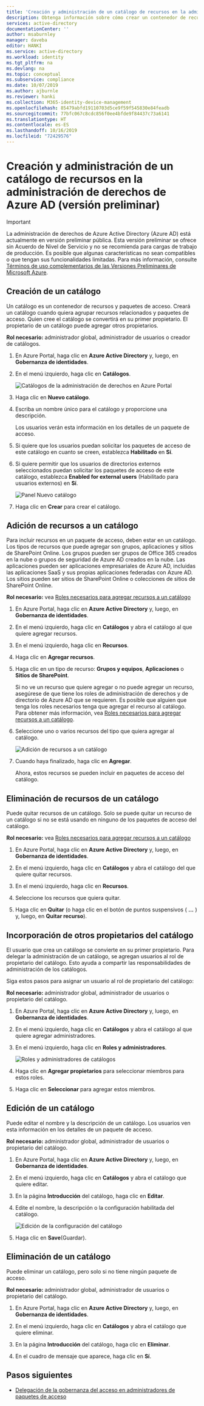 ```yaml
---
title: 'Creación y administración de un catálogo de recursos en la administración de derechos de Azure AD (versión preliminar): Azure Active Directory'
description: Obtenga información sobre cómo crear un contenedor de recursos y paquetes de acceso en la administración de derechos de Azure Active Directory (versión preliminar).
services: active-directory
documentationCenter: ''
author: msaburnley
manager: daveba
editor: HANKI
ms.service: active-directory
ms.workload: identity
ms.tgt_pltfrm: na
ms.devlang: na
ms.topic: conceptual
ms.subservice: compliance
ms.date: 10/07/2019
ms.author: ajburnle
ms.reviewer: hanki
ms.collection: M365-identity-device-management
ms.openlocfilehash: 85479abfd19110703d5ce9f59f545830e84feadb
ms.sourcegitcommit: 77bfc067c8cdc856f0ee4bfde9f84437c73a6141
ms.translationtype: HT
ms.contentlocale: es-ES
ms.lasthandoff: 10/16/2019
ms.locfileid: "72429576"
---
```

# <a name="create-and-manage-a-catalog-of-resources-in-azure-ad-entitlement-management-preview"></a>Creación y administración de un catálogo de recursos en la administración de derechos de Azure AD (versión preliminar)

> [!IMPORTANT]
> La administración de derechos de Azure Active Directory (Azure AD) está actualmente en versión preliminar pública.
> Esta versión preliminar se ofrece sin Acuerdo de Nivel de Servicio y no se recomienda para cargas de trabajo de producción. Es posible que algunas características no sean compatibles o que tengan sus funcionalidades limitadas.
> Para más información, consulte [Términos de uso complementarios de las Versiones Preliminares de Microsoft Azure](https://azure.microsoft.com/support/legal/preview-supplemental-terms/).

## <a name="create-a-catalog"></a>Creación de un catálogo

Un catálogo es un contenedor de recursos y paquetes de acceso. Creará un catálogo cuando quiera agrupar recursos relacionados y paquetes de acceso. Quien cree el catálogo se convertirá en su primer propietario. El propietario de un catálogo puede agregar otros propietarios.

**Rol necesario:** administrador global, administrador de usuarios o creador de catálogos.

1. En Azure Portal, haga clic en **Azure Active Directory** y, luego, en **Gobernanza de identidades**.

1. En el menú izquierdo, haga clic en **Catálogos**.

    ![Catálogos de la administración de derechos en Azure Portal](./media/entitlement-management-catalog-create/catalogs.png)

1. Haga clic en **Nuevo catálogo**.

1. Escriba un nombre único para el catálogo y proporcione una descripción.

    Los usuarios verán esta información en los detalles de un paquete de acceso.

1. Si quiere que los usuarios puedan solicitar los paquetes de acceso de este catálogo en cuanto se creen, establezca **Habilitado** en **Sí**.

1. Si quiere permitir que los usuarios de directorios externos seleccionados puedan solicitar los paquetes de acceso de este catálogo, establezca **Enabled for external users** (Habilitado para usuarios externos) en **Sí**.

    ![Panel Nuevo catálogo](./media/entitlement-management-shared/new-catalog.png)

1. Haga clic en **Crear** para crear el catálogo.

## <a name="add-resources-to-a-catalog"></a>Adición de recursos a un catálogo

Para incluir recursos en un paquete de acceso, deben estar en un catálogo. Los tipos de recursos que puede agregar son grupos, aplicaciones y sitios de SharePoint Online. Los grupos pueden ser grupos de Office 365 creados en la nube o grupos de seguridad de Azure AD creados en la nube. Las aplicaciones pueden ser aplicaciones empresariales de Azure AD, incluidas las aplicaciones SaaS y sus propias aplicaciones federadas con Azure AD. Los sitios pueden ser sitios de SharePoint Online o colecciones de sitios de SharePoint Online.

**Rol necesario:** vea [Roles necesarios para agregar recursos a un catálogo](entitlement-management-delegate.md#required-roles-to-add-resources-to-a-catalog)

1. En Azure Portal, haga clic en **Azure Active Directory** y, luego, en **Gobernanza de identidades**.

1. En el menú izquierdo, haga clic en **Catálogos** y abra el catálogo al que quiere agregar recursos.

1. En el menú izquierdo, haga clic en **Recursos**.

1. Haga clic en **Agregar recursos**.

1. Haga clic en un tipo de recurso: **Grupos y equipos**, **Aplicaciones** o **Sitios de SharePoint**.

    Si no ve un recurso que quiere agregar o no puede agregar un recurso, asegúrese de que tiene los roles de administración de derechos y de directorio de Azure AD que se requieren. Es posible que alguien que tenga los roles necesarios tenga que agregar el recurso al catálogo. Para obtener más información, vea [Roles necesarios para agregar recursos a un catálogo](entitlement-management-delegate.md#required-roles-to-add-resources-to-a-catalog).

1. Seleccione uno o varios recursos del tipo que quiera agregar al catálogo.

    ![Adición de recursos a un catálogo](./media/entitlement-management-catalog-create/catalog-add-resources.png)

1. Cuando haya finalizado, haga clic en **Agregar**.

    Ahora, estos recursos se pueden incluir en paquetes de acceso del catálogo.

## <a name="remove-resources-from-a-catalog"></a>Eliminación de recursos de un catálogo

Puede quitar recursos de un catálogo. Solo se puede quitar un recurso de un catálogo si no se está usando en ninguno de los paquetes de acceso del catálogo.

**Rol necesario:** vea [Roles necesarios para agregar recursos a un catálogo](entitlement-management-delegate.md#required-roles-to-add-resources-to-a-catalog)

1. En Azure Portal, haga clic en **Azure Active Directory** y, luego, en **Gobernanza de identidades**.

1. En el menú izquierdo, haga clic en **Catálogos** y abra el catálogo del que quiere quitar recursos.

1. En el menú izquierdo, haga clic en **Recursos**.

1. Seleccione los recursos que quiera quitar.

1. Haga clic en **Quitar** (o haga clic en el botón de puntos suspensivos ( **...** ) y, luego, en **Quitar recurso**).

## <a name="add-additional-catalog-owners"></a>Incorporación de otros propietarios del catálogo

El usuario que crea un catálogo se convierte en su primer propietario. Para delegar la administración de un catálogo, se agregan usuarios al rol de propietario del catálogo. Esto ayuda a compartir las responsabilidades de administración de los catálogos. 

Siga estos pasos para asignar un usuario al rol de propietario del catálogo:

**Rol necesario:** administrador global, administrador de usuarios o propietario del catálogo.

1. En Azure Portal, haga clic en **Azure Active Directory** y, luego, en **Gobernanza de identidades**.

1. En el menú izquierdo, haga clic en **Catálogos** y abra el catálogo al que quiere agregar administradores.

1. En el menú izquierdo, haga clic en **Roles y administradores**.

    ![Roles y administradores de catálogos](./media/entitlement-management-shared/catalog-roles-administrators.png)

1. Haga clic en **Agregar propietarios** para seleccionar miembros para estos roles.

1. Haga clic en **Seleccionar** para agregar estos miembros.

## <a name="edit-a-catalog"></a>Edición de un catálogo

Puede editar el nombre y la descripción de un catálogo. Los usuarios ven esta información en los detalles de un paquete de acceso.

**Rol necesario:** administrador global, administrador de usuarios o propietario del catálogo.

1. En Azure Portal, haga clic en **Azure Active Directory** y, luego, en **Gobernanza de identidades**.

1. En el menú izquierdo, haga clic en **Catálogos** y abra el catálogo que quiere editar.

1. En la página **Introducción** del catálogo, haga clic en **Editar**.

1. Edite el nombre, la descripción o la configuración habilitada del catálogo.

    ![Edición de la configuración del catálogo](./media/entitlement-management-shared/catalog-edit.png)

1. Haga clic en **Save**(Guardar).

## <a name="delete-a-catalog"></a>Eliminación de un catálogo

Puede eliminar un catálogo, pero solo si no tiene ningún paquete de acceso.

**Rol necesario:** administrador global, administrador de usuarios o propietario del catálogo.

1. En Azure Portal, haga clic en **Azure Active Directory** y, luego, en **Gobernanza de identidades**.

1. En el menú izquierdo, haga clic en **Catálogos** y abra el catálogo que quiere eliminar.

1. En la página **Introducción** del catálogo, haga clic en **Eliminar**.

1. En el cuadro de mensaje que aparece, haga clic en **Sí**.

## <a name="next-steps"></a>Pasos siguientes

- [Delegación de la gobernanza del acceso en administradores de paquetes de acceso](entitlement-management-delegate-managers.md)
